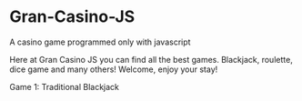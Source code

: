 Gran-Casino-JS
==============

A casino game programmed only with javascript

Here at Gran Casino JS you can find all the best games. Blackjack, roulette, dice game and many others! Welcome,
enjoy your stay!

Game 1: Traditional Blackjack
